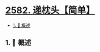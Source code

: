 # [2582. 递枕头【简单】](https://github.com/tnotesjs/TNotes.leetcode/tree/main/notes/2582.%20%E9%80%92%E6%9E%95%E5%A4%B4%E3%80%90%E7%AE%80%E5%8D%95%E3%80%91)

<!-- region:toc -->

- [1. 📝 概述](#1--概述)

<!-- endregion:toc -->

## 1. 📝 概述
